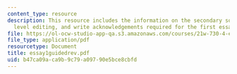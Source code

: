 ```yaml
---
content_type: resource
description: This resource includes the information on the secondary sources, sentence
  level editing, and write acknowledgements required for the first essay.
file: https://ol-ocw-studio-app-qa.s3.amazonaws.com/courses/21w-730-4-expository-writing-analyzing-mass-media-spring-2001/b47ca09aca9b9c79a09790e5bce8cbfd_essay1guidedrev.pdf
file_type: application/pdf
resourcetype: Document
title: essay1guidedrev.pdf
uid: b47ca09a-ca9b-9c79-a097-90e5bce8cbfd
---
```

